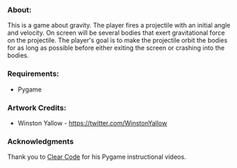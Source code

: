 ### About:

This is a game about gravity. The player fires a projectile with an initial angle and velocity. 
On screen will be several bodies that exert gravitational force on the projectile. The player's goal is 
to make the projectile orbit the bodies for as long as possible before either exiting the screen 
or crashing into the bodies. 


### Requirements: 
- Pygame

### Artwork Credits:
- Winston Yallow - https://twitter.com/WinstonYallow

### Acknowledgments
Thank you to [Clear Code](https://www.youtube.com/c/ClearCode) for his Pygame instructional videos.
